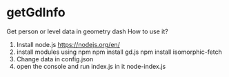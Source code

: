 # getGdInfo
Get person or level data in geometry dash
How to use it?
1. Install node.js https://nodejs.org/en/
2. install modules using npm
npm install gd.js
npm install isomorphic-fetch
3. Change data in config.json
4. open the console and run index.js in it
node-index.js
